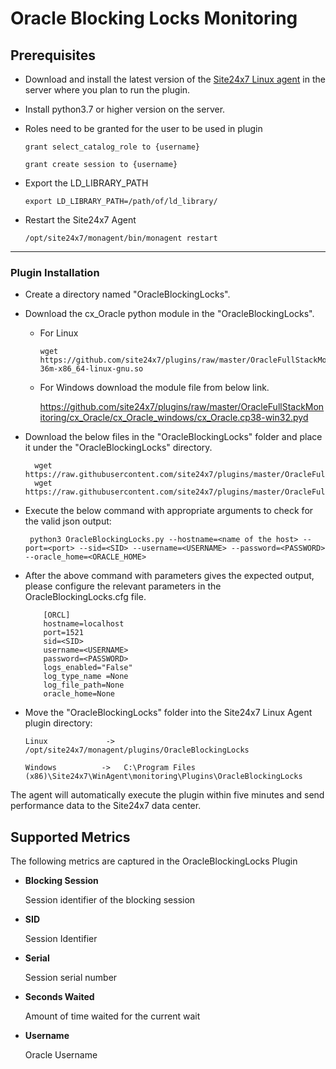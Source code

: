 # Oracle Blocking Locks Monitoring


                                                                                              
## Prerequisites

- Download and install the latest version of the [Site24x7 Linux agent](https://www.site24x7.com/app/client#/admin/inventory/add-monitor) in the server where you plan to run the plugin. 
- Install python3.7 or higher version on the server.
- Roles need to be granted for the user to be used in plugin

	```
	grant select_catalog_role to {username}
	```
	```
	grant create session to {username}
 	```
 - Export the LD_LIBRARY_PATH
	```
 	export LD_LIBRARY_PATH=/path/of/ld_library/
 	```
 - Restart the Site24x7 Agent
	```
 	/opt/site24x7/monagent/bin/monagent restart
 	```
---



### Plugin Installation  

- Create a directory named "OracleBlockingLocks".
- Download the cx_Oracle python module in the "OracleBlockingLocks".
	- For Linux 	
		```
		wget https://github.com/site24x7/plugins/raw/master/OracleFullStackMonitoring/cx_Oracle/cx_Oracle_linux/cx_Oracle.cpython-36m-x86_64-linux-gnu.so
		```
	- For Windows download the module file from below link.
	
		https://github.com/site24x7/plugins/raw/master/OracleFullStackMonitoring/cx_Oracle/cx_Oracle_windows/cx_Oracle.cp38-win32.pyd
	
- Download the below files in the "OracleBlockingLocks" folder and place it under the "OracleBlockingLocks" directory.

		wget https://raw.githubusercontent.com/site24x7/plugins/master/OracleFullStackMonitoring/OracleBlockingLocks/OracleBlockingLocks.py
		wget https://raw.githubusercontent.com/site24x7/plugins/master/OracleFullStackMonitoring/OracleBlockingLocks/OracleBlockingLocks.cfg

- Execute the below command with appropriate arguments to check for the valid json output:
	```
	 python3 OracleBlockingLocks.py --hostname=<name of the host> --port=<port> --sid=<SID> --username=<USERNAME> --password=<PASSWORD> --oracle_home=<ORACLE_HOME>
	 ```
- After the above command with parameters gives the expected output, please configure the relevant parameters in the OracleBlockingLocks.cfg file.
	```
	    [ORCL]
	    hostname=localhost
	    port=1521
	    sid=<SID>
	    username=<USERNAME>
	    password=<PASSWORD>
	    logs_enabled="False"
	    log_type_name =None
	    log_file_path=None
	    oracle_home=None
	```	
- Move the "OracleBlockingLocks" folder into the Site24x7 Linux Agent plugin directory: 
	```
	Linux             ->   /opt/site24x7/monagent/plugins/OracleBlockingLocks
	```
	```
	Windows          ->   C:\Program Files (x86)\Site24x7\WinAgent\monitoring\Plugins\OracleBlockingLocks
	```

The agent will automatically execute the plugin within five minutes and send performance data to the Site24x7 data center.

## Supported Metrics
The following metrics are captured in the OracleBlockingLocks Plugin

- **Blocking Session**

    Session identifier of the blocking session

- **SID**

    Session Identifier

- **Serial**

    Session serial number


- **Seconds Waited**

    Amount of time waited for the current wait

- **Username**

    Oracle Username




